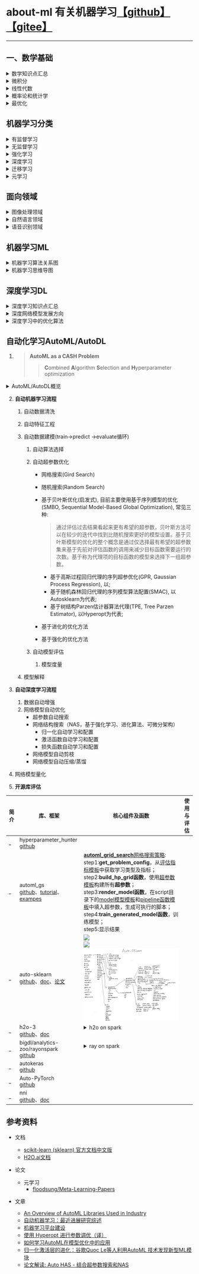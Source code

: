 # about-ml 有关机器学习[【github】](https://github.com/yejinlei/about-ml)[【gitee】](https://gitee.com/yejinlei-co/about-ml)

----------

## 一、数学基础

<details><summary>数学知识点汇总</summary>

![](数学基础/机器学习数学基础.png)

</details>

<details><summary>微积分</summary>

![](数学基础/微积分.png)

</details>

<details><summary>线性代数</summary>

![](数学基础/线性代数.png)

</details>

<details><summary>概率论和统计学</summary>

- 统计数据的展示

	![](数学基础/图表建议.png)

- 概率与统计思维导图

    ![](数学基础/概率与统计.png)

- 基本概率分布

    ![](数学基础/incredibly_detailed_map_of_all_univariate_distributions.png)<br>[Univariate Distribution Relationships](http://www.math.wm.edu/~leemis/chart/UDR/UDR.html)

</details>

<details><summary>最优化</summary>

</details>

## 机器学习分类

<details><summary>有监督学习</summary>

</details>

<details><summary>无监督学习</summary>

</details>

<details><summary>强化学习</summary>

</details> 

<details><summary>深度学习</summary>

</details>

<details><summary>迁移学习</summary>

</details>

</details>

<details><summary>元学习</summary>
</details>


## 面向领域

<details><summary>图像处理领域</summary>

</details>

<details><summary>自然语言领域</summary>

</details>

<details><summary>语音识别领域</summary>

</details>

## 机器学习ML

<details><summary>机器学习算法关系图</summary>

![](数学基础/统计机器学习.png)

</details>

<details><summary>机器学习思维导图</summary>

![](机器学习/有关机器学习.png)

</details>

## 深度学习DL

<details><summary>深度学习知识点汇总</summary>

![](深度学习/深度学习.png)

</details>

<details><summary>深度网络模型发展方向</summary>

![](深度学习/网络发展.png)

Deeper：网络层数更深，代表网络VggNet
Module：采用模块化的网络结构（Inception），代表网络GoogleNet
Faster：轻量级网络模型，适合于移动端设备，代表网络MobileNet和ShuffleNet
Functional：功能型网络，针对特定使用场景而发展出来。如检测模型YOLO，Faster RCNN；分割模型FCN，UNet
</details>

<details><summary>深度学习中的优化算法</summary>

![](深度学习/optimization/deep_optimization.gif)

</details>

## 自动化学习AutoML/AutoDL

1. > **AutoML as a CASH Problem**
   >
   > > **C**ombined **A**lgorithm **S**election and **H**yperparameter optimization

 <details><summary>AutoML/AutoDL概览</summary>

 ![](automl/pipeline.png)

---

 ![](automl/自动机器学习.png)

  </details>

2. **自动机器学习流程**
   1. 自动数据清洗
   2. 自动特征工程
   3. 自动数据建模(train->predict ->evaluate循环)
      1. 自动算法选择

      2. 自动超参数优化

         <!--与模型参数相比，超参数是由机器学习工程师在训练之前设置的。随机森林中的树数量是超参数，而神经网络中的权重是训练期间学习的模型参数。-->

         - 网格搜索(Gird Search)

         - 随机搜索(Random Search)

         - 基于贝叶斯优化(启发式), 目前主要使用基于序列模型的优化(SMBO, Sequential Model-Based Global Optimization), 常见三种:

           > 通过评估过去结果看起来更有希望的超参数，贝叶斯方法可以在较少的迭代中找到比随机搜索更好的模型设置。基于贝叶斯模型的优化的整个概念是通过仅选择最有希望的超参数集来基于先前对评估函数的调用来减少目标函数需要运行的次数。基于称为代理项的目标函数的模型来选择下一组超参数。
           >
           
             - 基于高斯过程回归代理的序列超参优化(GPR, Gaussian Process Regression), 以;
             - 基于随机森林回归代理的序列模型算法配置(SMAC), 以Autosklearn为代表;
             - 基于树结构Parzen估计器算法代理(TPE, Tree Parzen Estimator), 以Hyperopt为代表;
           
         - 基于进化的优化方法
         
         - 基于强化的优化方法
         
      3. 自动模型评估
      
         1. 模型度量
      
   4. 模型解释
   
3. **自动深度学习流程**
   
    1. 数据自动增强
    2. 网络模型自动优化
        - 超参数自动搜索
        - 网络结构搜索（NAS，基于强化学习、进化算法、可微分架构）
          - 归一化自动学习和配置
          - 激活函数自动学习和配置
          - 损失函数自动学习和配置
        - 网络模型自动剪枝
        - 网络模型自动压缩/蒸馏
3. 网络模型量化
   
4. **开源库评估**

  简介|库、框架|核心组件及函数|使用与评估
  ---|---|---|---
  _|hyperparameter_hunter<br>[github](https://github.com/HunterMcGushion/hyperparameter_hunter/tree/v3.0.0)||
  _|automl_gs<br>[github](https://github.com/minimaxir/automl-gs)、[tutorial](https://github.com/minimaxir/automl-gs/blob/master/docs/automl_gs_tutorial.ipynb)、[exampes](https://github.com/minimaxir/automl-gs-examples)|[**automl_grid_search**网格搜索策略](https://github.com/minimaxir/automl-gs/automl_gs/blob/master/automl_gs.py):<br>step1:**get_problem_config**，从[评估指标模板](https://github.com/minimaxir/automl-gs/blob/master/automl_gs/metrics.yml)中获取学习类型及指标；<br>step2:**build_hp_grid函数**，使用[超参数模板](https://github.com/minimaxir/automl-gs/blob/master/automl_gs/hyperparameters.yml)构建所有**超参数**；<br>step3:**render_model函数**，在script目录下的[model模型模板](https://github.com/minimaxir/automl-gs/blob/master/automl_gs/templates/scripts/model)和[pipeline函数模板](https://github.com/minimaxir/automl-gs/blob/master/automl_gs/templates/scripts/pipeline)中填入超参数，生成可执行的脚本；<br>step4:**train_generated_model函数**，训练模型；<br>step5:显示结果|
   _ |auto-sklearn<br>[github](https://github.com/automl/auto-sklearn)、[doc](https://automl.github.io/auto-sklearn/master/)、[论文](https://proceedings.neurips.cc/paper/2015/file/11d0e6287202fced83f79975ec59a3a6-Paper.pdf)|![](automl/auto-sklearn/autosklearn_pipeline.png)<br>![](automl/auto-sklearn/smbowithmetalearning.png)<br>![](automl/autosklearn.jpg)|
  _ |h2o-3<br>[github](https://github.com/h2oai/h2o-3)、[doc](http://docs.h2o.ai/h2o/latest-stable/h2o-docs/index.html)|<details><summary>h2o on spark</summary>![](automl/h2o/H2O.png)</details><br>|
  _ |bigdl/analytics-zoo/rayonspark<br>[github](https://github.com/intel-analytics/analytics-zoo/tree/master/pyzoo/zoo/automl)|<details><summary>ray on spark</summary>![](automl/rayonspark.png)</details><br>|
  _ | autokeras<br>[github](https://github.com/keras-team/autokeras)||
  _ | Auto-PyTorch<br>[github](https://github.com/automl/Auto-PyTorch)||
  _ | nni<br>[github](https://github.com/Microsoft/nni.git)、[doc](https://github.com/microsoft/nni/blob/master/README_zh_CN.md)||

## 参考资料

- 文档
  - [scikit-learn (sklearn) 官方文档中文版](https://sklearn.apachecn.org/)
  - [H2O.ai文档](http://docs.h2o.ai/h2o/latest-stable/h2o-docs/index.html)

- 论文
  - 元学习
    - [floodsung/Meta-Learning-Papers](https://github.com/floodsung/Meta-Learning-Papers)

- 文章
  - [An Overview of AutoML Libraries Used in Industry](https://www.shangyexinzhi.com/article/313707.html)
  - [自动机器学习：最近进展研究综述](https://www.leiphone.com/news/201908/cM4vkvgmXinZ1Cky.htmlhttps://baijiahao.baidu.com/s?id=1641540911794101828&wfr=spider&for=pc)
  - [机器学习平台建设](https://blog.csdn.net/SoftwareTeacher/article/details/82692184)
  - [使用 Hyperopt 进行参数调优（译）](https://www.jianshu.com/p/35eed1567463)
  - [如何学习AutoML在模型优化中的应用](https://zhuanlan.zhihu.com/p/150455253)
  - [归一化激活层的进化：谷歌Quoc Le等人利用AutoML 技术发现新型ML模块](https://www.cnblogs.com/cx2016/p/12955409.html)
  - [论文解读: Auto HAS - 结合超参数搜索和NAS](https://zhuanlan.zhihu.com/p/149888426?from_voters_page=true)